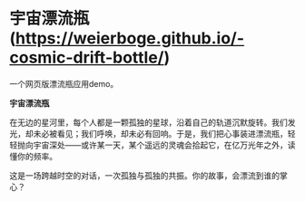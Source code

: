 # 宇宙漂流瓶 (https://weierboge.github.io/-cosmic-drift-bottle/)

一个网页版漂流瓶应用demo。

**宇宙漂流瓶**  

在无边的星河里，每个人都是一颗孤独的星球，沿着自己的轨道沉默旋转。我们发光，却未必被看见；我们呼唤，却未必有回响。于是，我们把心事装进漂流瓶，轻轻抛向宇宙深处——或许某一天，某个遥远的灵魂会拾起它，在亿万光年之外，读懂你的频率。  

这是一场跨越时空的对话，一次孤独与孤独的共振。你的故事，会漂流到谁的掌心？
